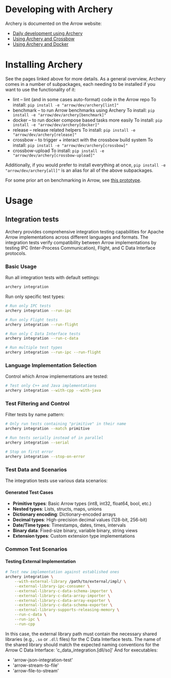 <!--
  ~ Licensed to the Apache Software Foundation (ASF) under one
  ~ or more contributor license agreements.  See the NOTICE file
  ~ distributed with this work for additional information
  ~ regarding copyright ownership.  The ASF licenses this file
  ~ to you under the Apache License, Version 2.0 (the
  ~ "License"); you may not use this file except in compliance
  ~ with the License.  You may obtain a copy of the License at
  ~
  ~   http://www.apache.org/licenses/LICENSE-2.0
  ~
  ~ Unless required by applicable law or agreed to in writing,
  ~ software distributed under the License is distributed on an
  ~ "AS IS" BASIS, WITHOUT WARRANTIES OR CONDITIONS OF ANY
  ~ KIND, either express or implied.  See the License for the
  ~ specific language governing permissions and limitations
  ~ under the License.
  -->

# Developing with Archery

Archery is documented on the Arrow website:

* [Daily development using Archery](https://arrow.apache.org/docs/developers/continuous_integration/archery.html)
* [Using Archery and Crossbow](https://arrow.apache.org/docs/developers/continuous_integration/crossbow.html)
* [Using Archery and Docker](https://arrow.apache.org/docs/developers/continuous_integration/docker.html)

# Installing Archery

See the pages linked above for more details. As a general overview, Archery
comes in a number of subpackages, each needing to be installed if you want
to use the functionality of it:

* lint – lint (and in some cases auto-format) code in the Arrow repo
  To install: `pip install -e "arrow/dev/archery[lint]"`
* benchmark – to run Arrow benchmarks using Archery
  To install: `pip install -e "arrow/dev/archery[benchmark]"`
* docker – to run docker compose based tasks more easily
  To install: `pip install -e "arrow/dev/archery[docker]"`
* release – release related helpers
  To install: `pip install -e "arrow/dev/archery[release]"`
* crossbow – to trigger + interact with the crossbow build system
  To install: `pip install -e "arrow/dev/archery[crossbow]"`
* crossbow-upload
  To install: `pip install -e "arrow/dev/archery[crossbow-upload]"`

Additionally, if you would prefer to install everything at once,
`pip install -e "arrow/dev/archery[all]"` is an alias for all of
the above subpackages.

For some prior art on benchmarking in Arrow, see [this prototype](https://github.com/apache/arrow/tree/0409498819332fc479f8df38babe3426d707fb9e/dev/benchmarking).

# Usage
## Integration tests

Archery provides comprehensive integration testing capabilities for Apache Arrow implementations across different languages and formats. The integration tests verify compatibility between Arrow implementations by testing IPC (Inter-Process Communication), Flight, and C Data Interface protocols.

### Basic Usage

Run all integration tests with default settings:
```bash
archery integration
```

Run only specific test types:
```bash
# Run only IPC tests
archery integration --run-ipc

# Run only Flight tests  
archery integration --run-flight

# Run only C Data Interface tests
archery integration --run-c-data

# Run multiple test types
archery integration --run-ipc --run-flight
```

### Language Implementation Selection

Control which Arrow implementations are tested:

```bash
# Test only C++ and Java implementations
archery integration --with-cpp --with-java
```

### Test Filtering and Control

Filter tests by name pattern:
```bash
# Only run tests containing "primitive" in their name
archery integration --match primitive

# Run tests serially instead of in parallel
archery integration --serial

# Stop on first error
archery integration --stop-on-error
```

### Test Data and Scenarios

The integration tests use various data scenarios:

#### Generated Test Cases
- **Primitive types**: Basic Arrow types (int8, int32, float64, bool, etc.)
- **Nested types**: Lists, structs, maps, unions
- **Dictionary encoding**: Dictionary-encoded arrays
- **Decimal types**: High-precision decimal values (128-bit, 256-bit)
- **Date/Time types**: Timestamps, dates, times, intervals
- **Binary data**: Fixed-size binary, variable binary, string views
- **Extension types**: Custom extension type implementations

### Common Test Scenarios

#### Testing External Implementation
```bash
# Test new implementation against established ones
archery integration \
    --with-external-library /path/to/external/impl/ \
    --external-library-ipc-consumer \
    --external-library-c-data-schema-importer \
    --external-library-c-data-array-importer \
    --external-library-c-data-array-exporter \
    --external-library-c-data-schema-exporter \
    --external-library-supports-releasing-memory \
    --run-c-data \
    --run-ipc \
    --run-cpp
```
In this case, the external library path must contain the necessary shared libraries (e.g., `.so` or `.dll` files) for the C Data Interface tests. The name of the shared library should match the expected naming conventions for the Arrow C Data Interface: 'c_data_integration.[dll/so]'
And for executables:
- 'arrow-json-integration-test'
- 'arrow-stream-to-file'
- 'arrow-file-to-stream'
